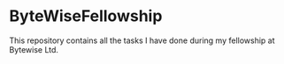 # ByteWiseFellowship
This repository contains all the tasks I have done during my fellowship at Bytewise Ltd.
